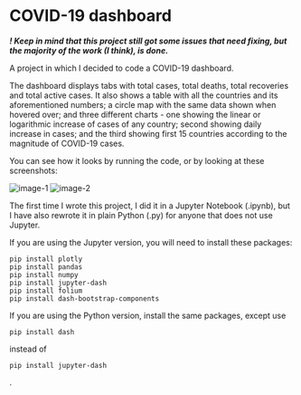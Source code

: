# COVID-19 dashboard

***! Keep in mind that this project still got some issues that need fixing, but the majority of the work (I think), is done.***

A project in which I decided to code a COVID-19 dashboard.

The dashboard displays tabs with total cases, total deaths, total recoveries and total active cases. It also shows a table with all the countries and its aforementioned numbers; a circle map with the same data shown when hovered over; and three different charts - one showing the linear or logarithmic increase of cases of any country; second showing daily increase in cases; and the third showing first 15 countries according to the magnitude of COVID-19 cases.

You can see how it looks by running the code, or by looking at these screenshots:

![image-1](https://user-images.githubusercontent.com/39343969/125302868-0618ea00-e335-11eb-8541-d4cae6ad0016.png)
![image-2](https://user-images.githubusercontent.com/39343969/125302885-0a450780-e335-11eb-9b27-da779b68f991.png)

The first time I wrote this project, I did it in a Jupyter Notebook (.ipynb), but I have also rewrote it in plain Python (.py) for anyone that does not use Jupyter.

If you are using the Jupyter version, you will need to install these packages:
```
pip install plotly
pip install pandas
pip install numpy
pip install jupyter-dash
pip install folium
pip install dash-bootstrap-components
```

If you are using the Python version, install the same packages, except use
```
pip install dash
```
instead of
```
pip install jupyter-dash
```
.
